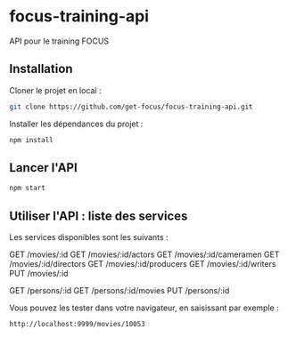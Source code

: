 # focus-training-api
API pour le training FOCUS

## Installation

Cloner le projet en local :

```bash
git clone https://github.com/get-focus/focus-training-api.git
```

Installer les dépendances du projet :

```bash
npm install
```

## Lancer l'API

```bash
npm start
```

## Utiliser l'API : liste des services

Les services disponibles sont les suivants :

GET /movies/:id
GET /movies/:id/actors
GET /movies/:id/cameramen
GET /movies/:id/directors
GET /movies/:id/producers
GET /movies/:id/writers
PUT /movies/:id

GET /persons/:id
GET /persons/:id/movies
PUT /persons/:id

Vous pouvez les tester dans votre navigateur, en saisissant par exemple :
```
http://localhost:9999/movies/10053
```
